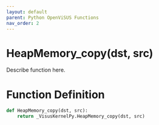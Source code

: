 ```yaml
---
layout: default
parent: Python OpenViSUS Functions
nav_order: 2
---
```


# HeapMemory_copy(dst, src)

Describe function here.

# Function Definition

```python
def HeapMemory_copy(dst, src):
    return _VisusKernelPy.HeapMemory_copy(dst, src)
```
